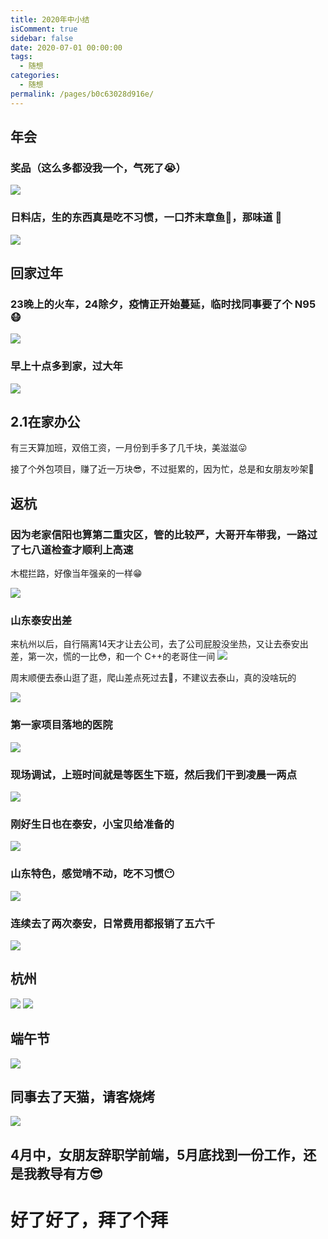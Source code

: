 ```yaml
---
title: 2020年中小结
isComment: true
sidebar: false
date: 2020-07-01 00:00:00
tags: 
  - 随想
categories: 
  - 随想
permalink: /pages/b0c63028d916e/
---
```


## 年会

### 奖品（这么多都没我一个，气死了😭）
![](https://user-gold-cdn.xitu.io/2020/7/1/1730983741c49917?w=1024&h=768&f=jpeg&s=171832)
### 日料店，生的东西真是吃不习惯，一口芥末章鱼🐙，那味道 🤮
![](https://user-gold-cdn.xitu.io/2020/7/1/1730988438063b76?w=768&h=1024&f=jpeg&s=267661)

## 回家过年

### 23晚上的火车，24除夕，疫情正开始蔓延，临时找同事要了个 N95😷

![](https://user-gold-cdn.xitu.io/2020/7/1/1730989e0f5712c8?w=1024&h=768&f=jpeg&s=301914)

### 早上十点多到家，过大年
![](https://user-gold-cdn.xitu.io/2020/7/1/17309a6ed7eeda23?w=1024&h=768&f=jpeg&s=263384)

## 2.1在家办公

有三天算加班，双倍工资，一月份到手多了几千块，美滋滋😛

接了个外包项目，赚了近一万块😎，不过挺累的，因为忙，总是和女朋友吵架👿

## 返杭

### 因为老家信阳也算第二重灾区，管的比较严，大哥开车带我，一路过了七八道检查才顺利上高速

木棍拦路，好像当年强亲的一样😁

![](https://user-gold-cdn.xitu.io/2020/7/1/17309b06931bd196?w=768&h=1024&f=jpeg&s=187477)

### 山东泰安出差

来杭州以后，自行隔离14天才让去公司，去了公司屁股没坐热，又让去泰安出差，第一次，慌的一比😳，和一个 C++的老哥住一间
![](https://user-gold-cdn.xitu.io/2020/7/1/17309b47e46019d8?w=1024&h=768&f=jpeg&s=217946)

周末顺便去泰山逛了逛，爬山差点死过去🤢，不建议去泰山，真的没啥玩的

![](https://user-gold-cdn.xitu.io/2020/7/1/17309b62aeac379a?w=768&h=1024&f=jpeg&s=258892)

### 第一家项目落地的医院


![](https://user-gold-cdn.xitu.io/2020/7/1/17309b706ded9175?w=1024&h=768&f=jpeg&s=246623)

### 现场调试，上班时间就是等医生下班，然后我们干到凌晨一两点
![](https://user-gold-cdn.xitu.io/2020/7/1/17309b78a6a20ff2?w=1024&h=768&f=jpeg&s=225344)

### 刚好生日也在泰安，小宝贝给准备的

![](https://user-gold-cdn.xitu.io/2020/7/1/17309b9669d498f1?w=768&h=1024&f=jpeg&s=217029)

### 山东特色，感觉啃不动，吃不习惯😶

![](https://user-gold-cdn.xitu.io/2020/7/1/17309baa4146ab0b?w=768&h=1024&f=jpeg&s=219700)

### 连续去了两次泰安，日常费用都报销了五六千
![](https://user-gold-cdn.xitu.io/2020/7/1/17309bbd54f7fbe5?w=768&h=1024&f=jpeg&s=217971)

## 杭州

![](https://user-gold-cdn.xitu.io/2020/7/1/17309bd73192065d?w=1024&h=768&f=jpeg&s=269396)
![](https://user-gold-cdn.xitu.io/2020/7/1/17309bcfbbcf4186?w=1024&h=768&f=jpeg&s=178805)


## 端午节

![](https://user-gold-cdn.xitu.io/2020/7/1/17309bdd141f1529?w=1024&h=768&f=jpeg&s=144445)

## 同事去了天猫，请客烧烤
![](https://user-gold-cdn.xitu.io/2020/7/1/17309bec769b9bbb?w=1024&h=768&f=jpeg&s=385537)

## 4月中，女朋友辞职学前端，5月底找到一份工作，还是我教导有方😎

# 好了好了，拜了个拜